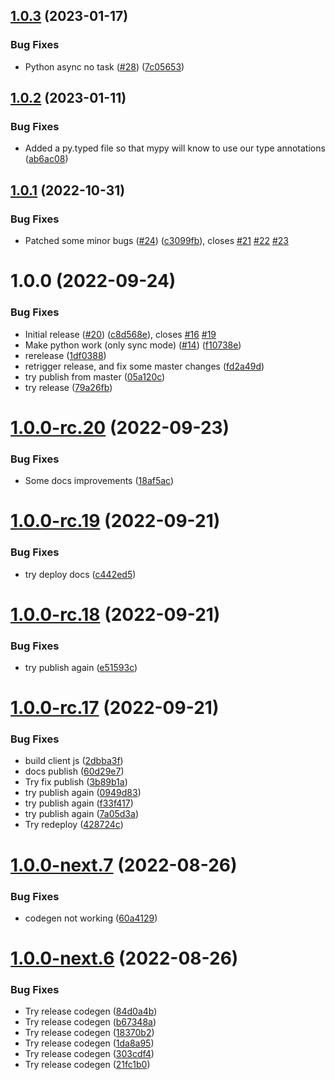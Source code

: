## [1.0.3](https://github.com/uvop/memorix/compare/v1.0.2...v1.0.3) (2023-01-17)


### Bug Fixes

* Python async no task ([#28](https://github.com/uvop/memorix/issues/28)) ([7c05653](https://github.com/uvop/memorix/commit/7c0565384b4d900db0e56af602fc2a7c9bab70da))

## [1.0.2](https://github.com/uvop/memorix/compare/v1.0.1...v1.0.2) (2023-01-11)


### Bug Fixes

* Added a py.typed file so that mypy will know to use our type annotations ([ab6ac08](https://github.com/uvop/memorix/commit/ab6ac0834e9683474df59c0b5ab05031d990b7f4))

## [1.0.1](https://github.com/uvop/memorix/compare/v1.0.0...v1.0.1) (2022-10-31)


### Bug Fixes

* Patched some minor bugs ([#24](https://github.com/uvop/memorix/issues/24)) ([c3099fb](https://github.com/uvop/memorix/commit/c3099fb7eea132d2677f8913c59536215b798f8d)), closes [#21](https://github.com/uvop/memorix/issues/21) [#22](https://github.com/uvop/memorix/issues/22) [#23](https://github.com/uvop/memorix/issues/23)

# 1.0.0 (2022-09-24)


### Bug Fixes

* Initial release ([#20](https://github.com/uvop/memorix/issues/20)) ([c8d568e](https://github.com/uvop/memorix/commit/c8d568e8f277d4b697c7043cd16926d290201e02)), closes [#16](https://github.com/uvop/memorix/issues/16) [#19](https://github.com/uvop/memorix/issues/19)
* Make python work (only sync mode) ([#14](https://github.com/uvop/memorix/issues/14)) ([f10738e](https://github.com/uvop/memorix/commit/f10738e5854b45df732e93aadfbd690babc823c8))
* rerelease ([1df0388](https://github.com/uvop/memorix/commit/1df03887677110fc700860ddc11bb9c212a7697c))
* retrigger release, and fix some master changes ([fd2a49d](https://github.com/uvop/memorix/commit/fd2a49d38671b2b32140b4b98e0cefdc3db6b7c8))
* try publish from master ([05a120c](https://github.com/uvop/memorix/commit/05a120ce4fd82e67beb0a98abb448709a179507c))
* try release ([79a26fb](https://github.com/uvop/memorix/commit/79a26fb6fdf54dcfa548e0c46e8994cc9c6ec1a7))

# [1.0.0-rc.20](https://github.com/uvop/memorix/compare/v1.0.0-rc.19...v1.0.0-rc.20) (2022-09-23)


### Bug Fixes

* Some docs improvements ([18af5ac](https://github.com/uvop/memorix/commit/18af5acea629732155f47262bf0a15cb73773bab))

# [1.0.0-rc.19](https://github.com/uvop/memorix/compare/v1.0.0-rc.18...v1.0.0-rc.19) (2022-09-21)


### Bug Fixes

* try deploy docs ([c442ed5](https://github.com/uvop/memorix/commit/c442ed5f2533762e4659d1dab3ce35748bb54243))

# [1.0.0-rc.18](https://github.com/uvop/memorix/compare/v1.0.0-rc.17...v1.0.0-rc.18) (2022-09-21)


### Bug Fixes

* try publish again ([e51593c](https://github.com/uvop/memorix/commit/e51593cd322c03de7e8f2d89578d9b3ddf494d5d))

# [1.0.0-rc.17](https://github.com/uvop/memorix/compare/v1.0.0-rc.16...v1.0.0-rc.17) (2022-09-21)


### Bug Fixes

* build client js ([2dbba3f](https://github.com/uvop/memorix/commit/2dbba3f46a1918d489bb292345b0c867cf754b7f))
* docs publish ([60d29e7](https://github.com/uvop/memorix/commit/60d29e71883c6a652261f40ff9983f7951b70bf3))
* Try fix publish ([3b89b1a](https://github.com/uvop/memorix/commit/3b89b1a2b26f7fe5751d5cb0f61ac0f7068754c2))
* try publish again ([0949d83](https://github.com/uvop/memorix/commit/0949d835551e6258f39baf5a2ebcf34b295efe68))
* try publish again ([f33f417](https://github.com/uvop/memorix/commit/f33f4176c9f4286a085148024d0d9af63c104fd8))
* try publish again ([7a05d3a](https://github.com/uvop/memorix/commit/7a05d3abce4989d056babfd46dec41dbdfef02e6))
* Try redeploy ([428724c](https://github.com/uvop/memorix/commit/428724c3929a506c0ac2483e6752b462a68181af))

# [1.0.0-next.7](https://github.com/uvop/memorix/compare/v1.0.0-next.6...v1.0.0-next.7) (2022-08-26)


### Bug Fixes

* codegen not working ([60a4129](https://github.com/uvop/memorix/commit/60a4129c4d20ebbd73e6a32c35ce31e12b2eda57))

# [1.0.0-next.6](https://github.com/uvop/memorix/compare/v1.0.0-next.5...v1.0.0-next.6) (2022-08-26)


### Bug Fixes

* Try release codegen ([84d0a4b](https://github.com/uvop/memorix/commit/84d0a4b5fa3fad8755099e5b1b7e315a4aa28f5d))
* Try release codegen ([b67348a](https://github.com/uvop/memorix/commit/b67348af64263757a0c08d1f1bcb8eae4e438da5))
* Try release codegen ([18370b2](https://github.com/uvop/memorix/commit/18370b2c316c9ba7ded3ca8bb137584fde90ef03))
* Try release codegen ([1da8a95](https://github.com/uvop/memorix/commit/1da8a952786657971be6a2031d2eddc668173464))
* Try release codegen ([303cdf4](https://github.com/uvop/memorix/commit/303cdf481a35105ade7cbf140cf1155e59a3adcf))
* Try release codegen ([21fc1b0](https://github.com/uvop/memorix/commit/21fc1b0af379c7df99d4d5100c8d9033282e8583))
